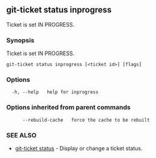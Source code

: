 ## git-ticket status inprogress

Ticket is set IN PROGRESS.

### Synopsis

Ticket is set IN PROGRESS.

```
git-ticket status inprogress [<ticket id>] [flags]
```

### Options

```
  -h, --help   help for inprogress
```

### Options inherited from parent commands

```
      --rebuild-cache   force the cache to be rebuilt
```

### SEE ALSO

* [git-ticket status](git-ticket_status.md)	 - Display or change a ticket status.


